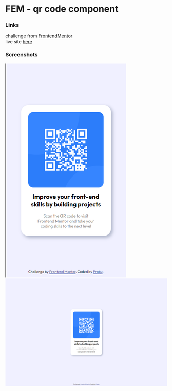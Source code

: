 # FEM - qr code component
### Links
challenge from [FrontendMentor](https://www.frontendmentor.io/challenges/qr-code-component-iux_sIO_H)\
live site [here](https://mgksp.github.io/qr_component/)
### Screenshots
![screenshot mobile](./screenshots/qr_code_mobile.png)\
![screenshot desktop](./screenshots/qr_code_desktop.png)
